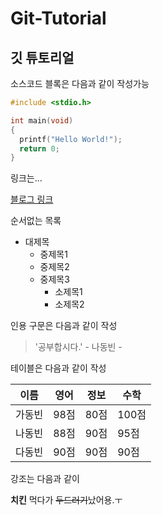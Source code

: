 # Git-Tutorial
## 깃 튜토리얼

소스코드 블록은 다음과 같이 작성가능

```c
#include <stdio.h>

int main(void)
{
  printf("Hello World!");
  return 0;
}
```

링크는...

[블로그 링크](https://blog.naver.com/)


순서없는 목록

* 대제목
  * 중제목1
  * 중제목2
  * 중제목3
    * 소제목1
    * 소제목2
    
    
인용 구문은 다음과 같이 작성

> '공부합시다.' - 나동빈 -

테이블은 다음과 같이 작성

이름|영어|정보|수학
---|---|---|---
가동빈|98점|80점|100점
나동빈|88점|90점|95점
다동빈|90점|90점|90점

강조는 다음과 같이

**치킨** 먹다가 ~~두드러기~~났어용.ㅜ
